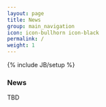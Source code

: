 ```yaml
---
layout: page
title: News
group: main_navigation
icon: icon-bullhorn icon-black
permalink: /
weight: 1
---
```

{% include JB/setup %}

### News

 TBD